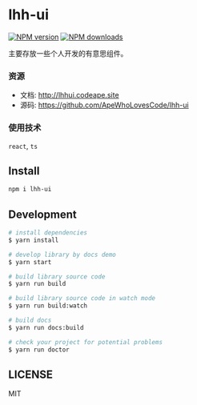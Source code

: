 # lhh-ui

[![NPM version](https://img.shields.io/npm/v/lhh-ui.svg?style=flat)](https://npmjs.org/package/lhh-ui)
[![NPM downloads](http://img.shields.io/npm/dm/lhh-ui.svg?style=flat)](https://npmjs.org/package/lhh-ui)

主要存放一些个人开发的有意思组件。

### 资源

- 文档: http://lhhui.codeape.site
- 源码: https://github.com/ApeWhoLovesCode/lhh-ui

### 使用技术

`react`, `ts`

## Install

```bash
npm i lhh-ui
```

## Development

```bash
# install dependencies
$ yarn install

# develop library by docs demo
$ yarn start

# build library source code
$ yarn run build

# build library source code in watch mode
$ yarn run build:watch

# build docs
$ yarn run docs:build

# check your project for potential problems
$ yarn run doctor
```

## LICENSE

MIT
